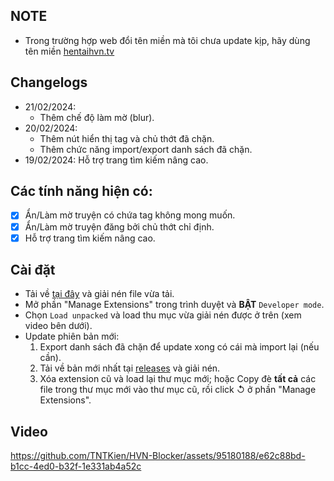 ## NOTE

- Trong trường hợp web đổi tên miền mà tôi chưa update kịp, hãy dùng tên miền [hentaihvn.tv](https://hentaihvn.tv/)

## Changelogs

- 21/02/2024:
  - Thêm chế độ làm mờ (blur).
- 20/02/2024:
  - Thêm nút hiển thị tag và chủ thớt đã chặn.
  - Thêm chức năng import/export danh sách đã chặn.
- 19/02/2024: Hỗ trợ trang tìm kiếm nâng cao.

## Các tính năng hiện có:

- [x] Ẩn/Làm mờ truyện có chứa tag không mong muốn.
- [x] Ẩn/Làm mờ truyện đăng bởi chủ thớt chỉ định.
- [x] Hỗ trợ trang tìm kiếm nâng cao.

## Cài đặt

- Tải về [tại đây](https://github.com/TNTKien/HVN-Blocker/releases) và giải nén file vừa tải.
- Mở phần "Manage Extensions" trong trình duyệt và **BẬT** `Developer mode`.
- Chọn `Load unpacked` và load thu mục vừa giải nén được ở trên (xem video bên dưới).
- Update phiên bản mới:
  1. Export danh sách đã chặn để update xong có cái mà import lại (nếu cần).
  2. Tải về bản mới nhất tại [releases](https://github.com/TNTKien/HVN-Blocker/releases) và giải nén.
  3. Xóa extension cũ và load lại thư mục mới; hoặc Copy đè **tất cả** các file trong thư mục mới vào thư mục cũ, rồi click ↺ ở phần "Manage Extensions".

## Video

https://github.com/TNTKien/HVN-Blocker/assets/95180188/e62c88bd-b1cc-4ed0-b32f-1e331ab4a52c
